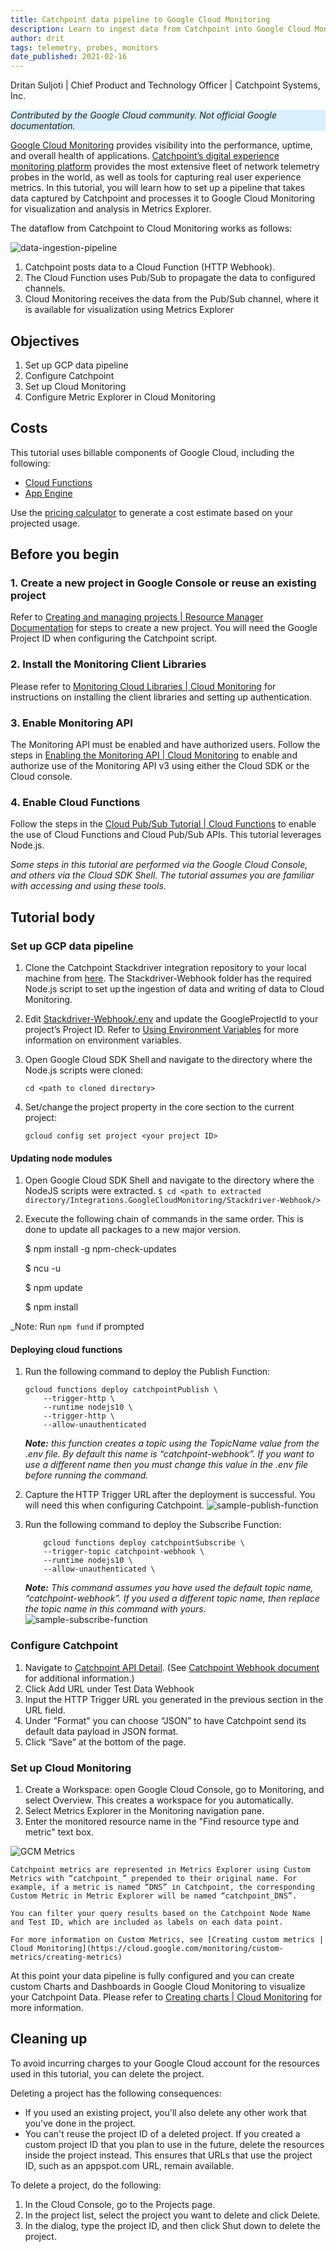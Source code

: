 ```yaml
---
title: Catchpoint data pipeline to Google Cloud Monitoring
description: Learn to ingest data from Catchpoint into Google Cloud Monitoring for visualization and analysis via Metrics Explorer.
author: drit
tags: telemetry, probes, monitors
date_published: 2021-02-16
---
```


Dritan Suljoti | Chief Product and Technology Officer | Catchpoint Systems, Inc.

<p style="background-color:#D9EFFC;"><i>Contributed by the Google Cloud community. Not official Google documentation.</i></p>

[Google Cloud Monitoring](https://cloud.google.com/monitoring) provides visibility into the performance, uptime, and overall health of applications. [Catchpoint’s digital experience monitoring platform](https://www.catchpoint.com/platform) provides the most extensive fleet of network telemetry probes in the world, as well as tools for capturing real user experience metrics. In this tutorial, you will learn how to set up a pipeline that takes data captured by Catchpoint and processes it to Google Cloud Monitoring for visualization and analysis in Metrics Explorer.  
  
The dataflow from Catchpoint to Cloud Monitoring works as follows:

![data-ingestion-pipeline](data-ingestion-pipeline.png)
 
1.	Catchpoint posts data to a Cloud Function (HTTP Webhook).
1.	The Cloud Function uses Pub/Sub to propagate the data to configured channels.
1.	Cloud Monitoring receives the data from the Pub/Sub channel, where it is available for visualization using Metrics Explorer

## Objectives

1.	Set up GCP data pipeline
1.	Configure Catchpoint
1.	Set up Cloud Monitoring
1.	Configure Metric Explorer in Cloud Monitoring

## Costs

This tutorial uses billable components of Google Cloud, including the following:

- [Cloud Functions](https://cloud.google.com/functions)
- [App Engine](https://cloud.google.com/appengine/docs/flexible/python)

Use the [pricing calculator](https://cloud.google.com/products/calculator) to generate a cost estimate based on your projected usage.

## Before you begin

### 1. Create a new project in Google Console or reuse an existing project
Refer to [Creating and managing projects | Resource Manager Documentation](https://cloud.google.com/resource-manager/docs/creating-managing-projects) for steps to create a new project. You will need the Google Project ID when configuring the Catchpoint script.
### 2. Install the Monitoring Client Libraries
Please refer to [Monitoring Cloud Libraries | Cloud Monitoring](https://cloud.google.com/monitoring/docs/reference/libraries) for instructions on installing the client libraries and setting up authentication. 
### 3. Enable Monitoring API
The Monitoring API must be enabled and have authorized users. Follow the steps in [Enabling the Monitoring API | Cloud Monitoring](https://cloud.google.com/monitoring/api/enable-api) to enable and authorize use of the Monitoring API v3 using either the Cloud SDK or the Cloud console. 
### 4. Enable Cloud Functions
Follow the steps in the [Cloud Pub/Sub Tutorial | Cloud Functions](https://cloud.google.com/functions/docs/tutorials/pubsub) to enable the use of Cloud Functions and Cloud Pub/Sub APIs. This tutorial leverages Node.js.

*Some steps in this tutorial are performed via the Google Cloud Console, and others via the Cloud SDK Shell. The tutorial assumes you are familiar with accessing and using these tools.*

## Tutorial body

### Set up GCP data pipeline
1.	Clone the Catchpoint Stackdriver integration repository to your local machine from [here](https://github.com/catchpoint/Integrations.GoogleCloudMonitoring). The Stackdriver-Webhook folder has the required Node.js script to set up the ingestion of data and writing of data to Cloud Monitoring.
1.	Edit [Stackdriver-Webhook/.env](https://github.com/catchpoint/Integrations.GoogleCloudMonitoring/blob/master/Stackdriver-Webhook/.env) and update the GoogleProjectId to your project’s Project ID. Refer to [Using Environment Variables](https://cloud.google.com/functions/docs/env-var) for more information on environment variables.
1.	Open Google Cloud SDK Shell and navigate to the directory where the Node.js scripts were cloned:

        cd <path to cloned directory>

1.	Set/change the project property in the core section to the current project:

        gcloud config set project <your project ID>
	
#### Updating node modules

1. Open Google Cloud SDK Shell and navigate to the directory where the NodeJS scripts were extracted.
`$ cd <path to extracted directory/Integrations.GoogleCloudMonitoring/Stackdriver-Webhook/> `

1. 	Execute the following chain of commands in the same order. This is done to update all packages to a new major version.

	$ npm install -g npm-check-updates

	$ ncu -u

	$ npm update

	$ npm install

_Note: Run `npm fund` if prompted

#### Deploying cloud functions

1.	Run the following command to deploy the Publish Function:  

        gcloud functions deploy catchpointPublish \
            --trigger-http \
            --runtime nodejs10 \
            --trigger-http \
            --allow-unauthenticated
	
    ***Note:** this function creates a topic using the TopicName value from the .env file. By default this name is “catchpoint-webhook”. If you want to use a different name then you must change this value in the .env file before running the command.*

1.	Capture the HTTP Trigger URL after the deployment is successful. You will need this when configuring Catchpoint.
 ![sample-publish-function](sample-publish-function.png)

1.	Run the following command to deploy the Subscribe Function: 

            gcloud functions deploy catchpointSubscribe \
            --trigger-topic catchpoint-webhook \
            --runtime nodejs10 \
            --allow-unauthenticated \
 
    ***Note:** This command assumes you have used the default topic name, “catchpoint-webhook”. If you used a different topic name, then replace the topic name in this command with yours.*
	![sample-subscribe-function](sample-subscribe-function.png)
### Configure Catchpoint
1.	Navigate to [Catchpoint API Detail](https://portal.catchpoint.com/ui/Content/Administration/ApiDetail.aspx). (See [Catchpoint Webhook document](https://support.catchpoint.com/hc/en-us/articles/115005282906) for additional information.)
1.	Click Add URL under Test Data Webhook
1.	Input the HTTP Trigger URL you generated in the previous section in the URL field.
1.	Under "Format" you can choose “JSON” to have Catchpoint send its default data payload in JSON format.
1.	Click “Save” at the bottom of the page.

### Set up Cloud Monitoring
1. Create a Workspace: open Google Cloud Console, go to Monitoring, and select Overview. This creates a workspace for you automatically.
1. Select Metrics Explorer in the Monitoring navigation pane.
1. Enter the monitored resource name in the "Find resource type and metric" text box.
    
![GCM Metrics](gcm-metrics.png)

    Catchpoint metrics are represented in Metrics Explorer using Custom Metrics with “catchpoint_” prepended to their original name. For example, if a metric is named “DNS” in Catchpoint, the corresponding Custom Metric in Metric Explorer will be named “catchpoint_DNS”.
    
    You can filter your query results based on the Catchpoint Node Name and Test ID, which are included as labels on each data point.
    
    For more information on Custom Metrics, see [Creating custom metrics | Cloud Monitoring](https://cloud.google.com/monitoring/custom-metrics/creating-metrics)

At this point your data pipeline is fully configured and you can create custom Charts and Dashboards in Google Cloud Monitoring to visualize your Catchpoint Data. Please refer to [ Creating charts | Cloud Monitoring](https://cloud.google.com/monitoring/charts/) for more information.





    
## Cleaning up

To avoid incurring charges to your Google Cloud account for the resources used in this tutorial, you can delete the project.

Deleting a project has the following consequences:
- If you used an existing project, you'll also delete any other work that you've done in the project.
- You can't reuse the project ID of a deleted project. If you created a custom project ID that you plan to use in the future, delete the resources inside the project instead. This ensures that URLs that use the project ID, such as an appspot.com URL, remain available.

To delete a project, do the following:
1.	In the Cloud Console, go to the Projects page.
1.	In the project list, select the project you want to delete and click Delete.
1.	In the dialog, type the project ID, and then click Shut down to delete the project.
